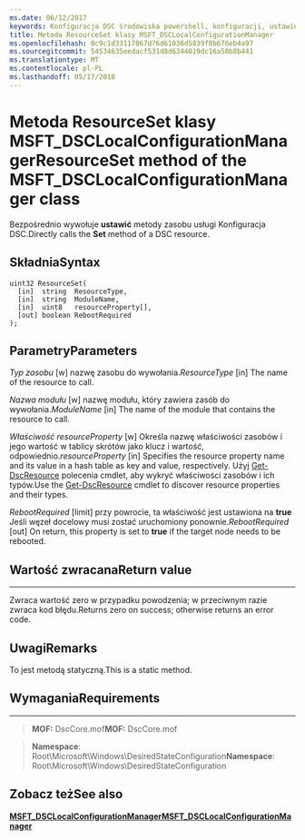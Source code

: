 ```yaml
---
ms.date: 06/12/2017
keywords: Konfiguracja DSC środowiska powershell, konfiguracji, ustawienia
title: Metoda ResourceSet klasy MSFT_DSCLocalConfigurationManager
ms.openlocfilehash: 0c9c1d33117067d76d61036d5839f0b676eb4a97
ms.sourcegitcommit: 54534635eedacf531d8d6344019dc16a50b8b441
ms.translationtype: MT
ms.contentlocale: pl-PL
ms.lasthandoff: 05/17/2018
---
```

# <a name="resourceset-method-of-the-msftdsclocalconfigurationmanager-class"></a><span data-ttu-id="5117e-103">Metoda ResourceSet klasy MSFT_DSCLocalConfigurationManager</span><span class="sxs-lookup"><span data-stu-id="5117e-103">ResourceSet method of the MSFT_DSCLocalConfigurationManager class</span></span>

<span data-ttu-id="5117e-104">Bezpośrednio wywołuje **ustawić** metody zasobu usługi Konfiguracja DSC.</span><span class="sxs-lookup"><span data-stu-id="5117e-104">Directly calls the **Set** method of a DSC resource.</span></span>

<a name="syntax"></a><span data-ttu-id="5117e-105">Składnia</span><span class="sxs-lookup"><span data-stu-id="5117e-105">Syntax</span></span>
------

```mof
uint32 ResourceSet(
  [in]  string  ResourceType,
  [in]  string  ModuleName,
  [in]  uint8   resourceProperty[],
  [out] boolean RebootRequired
);
```

<a name="parameters"></a><span data-ttu-id="5117e-106">Parametry</span><span class="sxs-lookup"><span data-stu-id="5117e-106">Parameters</span></span>
----------

<span data-ttu-id="5117e-107">*Typ zasobu* \[w\] nazwę zasobu do wywołania.</span><span class="sxs-lookup"><span data-stu-id="5117e-107">*ResourceType* \[in\] The name of the resource to call.</span></span>

<span data-ttu-id="5117e-108">*Nazwa modułu* \[w\] nazwę modułu, który zawiera zasób do wywołania.</span><span class="sxs-lookup"><span data-stu-id="5117e-108">*ModuleName* \[in\] The name of the module that contains the resource to call.</span></span>

<span data-ttu-id="5117e-109">*Właściwość resourceProperty* \[w\] Określa nazwę właściwości zasobów i jego wartość w tablicy skrótów jako klucz i wartość, odpowiednio.</span><span class="sxs-lookup"><span data-stu-id="5117e-109">*resourceProperty* \[in\] Specifies the resource property name and its value in a hash table as key and value, respectively.</span></span> <span data-ttu-id="5117e-110">Użyj [Get-DscResource](https://technet.microsoft.com/library/dn521625.aspx) polecenia cmdlet, aby wykryć właściwości zasobów i ich typów.</span><span class="sxs-lookup"><span data-stu-id="5117e-110">Use the [Get-DscResource](https://technet.microsoft.com/library/dn521625.aspx) cmdlet to discover resource properties and their types.</span></span>

<span data-ttu-id="5117e-111">*RebootRequired* \[limit\] przy powrocie, ta właściwość jest ustawiona na **true** Jeśli węzeł docelowy musi zostać uruchomiony ponownie.</span><span class="sxs-lookup"><span data-stu-id="5117e-111">*RebootRequired* \[out\] On return, this property is set to **true** if the target node needs to be rebooted.</span></span>

## <a name="return-value"></a><span data-ttu-id="5117e-112">Wartość zwracana</span><span class="sxs-lookup"><span data-stu-id="5117e-112">Return value</span></span>
------------

<span data-ttu-id="5117e-113">Zwraca wartość zero w przypadku powodzenia; w przeciwnym razie zwraca kod błędu.</span><span class="sxs-lookup"><span data-stu-id="5117e-113">Returns zero on success; otherwise returns an error code.</span></span>

## <a name="remarks"></a><span data-ttu-id="5117e-114">Uwagi</span><span class="sxs-lookup"><span data-stu-id="5117e-114">Remarks</span></span>

<span data-ttu-id="5117e-115">To jest metodą statyczną.</span><span class="sxs-lookup"><span data-stu-id="5117e-115">This is a static method.</span></span>

## <a name="requirements"></a><span data-ttu-id="5117e-116">Wymagania</span><span class="sxs-lookup"><span data-stu-id="5117e-116">Requirements</span></span>
------------
><span data-ttu-id="5117e-117">**MOF:** DscCore.mof</span><span class="sxs-lookup"><span data-stu-id="5117e-117">**MOF:** DscCore.mof</span></span>

><span data-ttu-id="5117e-118">**Namespace**: Root\Microsoft\Windows\DesiredStateConfiguration</span><span class="sxs-lookup"><span data-stu-id="5117e-118">**Namespace**: Root\Microsoft\Windows\DesiredStateConfiguration</span></span>


## <a name="see-also"></a><span data-ttu-id="5117e-119">Zobacz też</span><span class="sxs-lookup"><span data-stu-id="5117e-119">See also</span></span>


[<span data-ttu-id="5117e-120">**MSFT_DSCLocalConfigurationManager**</span><span class="sxs-lookup"><span data-stu-id="5117e-120">**MSFT_DSCLocalConfigurationManager**</span></span>](msft-dsclocalconfigurationmanager.md)
